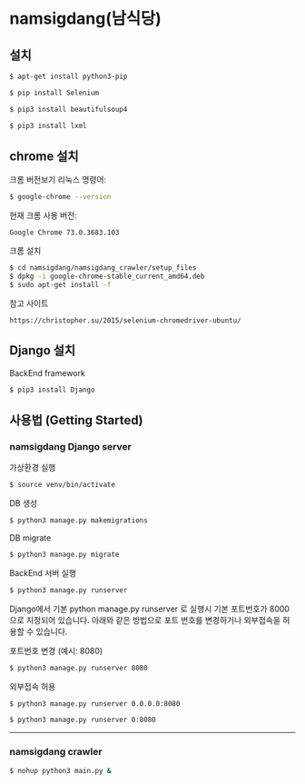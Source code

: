 # namsigdang(남식당)

## 설치

```bash
$ apt-get install python3-pip

```


```bash
$ pip install Selenium
```

```bash
$ pip3 install beautifulsoup4

```

```bash
$ pip3 install lxml

```

## chrome 설치

크롬 버전보기 리눅스 명령어: 

```bash
$ google-chrome --version
```

현재 크롬 사용 버전:  

```
Google Chrome 73.0.3683.103
```

크롬 설치

```bash
$ cd namsigdang/namsigdang_crawler/setup_files
$ dpkg -i google-chrome-stable_current_amd64.deb
$ sudo apt-get install -f

```


참고 사이트
```
https://christopher.su/2015/selenium-chromedriver-ubuntu/
```

## Django 설치

BackEnd framework

```bash
$ pip3 install Django

```



## 사용법 (Getting Started)


### namsigdang Django server

가상환경 실행
```bash
$ source venv/bin/activate
```

DB 생성

```bash
$ python3 manage.py makemigrations

```

DB migrate

```bash
$ python3 manage.py migrate

```

BackEnd 서버 실행
```bash
$ python3 manage.py runserver
```

Django에서 기본 python manage.py runserver 로 실행시 기본 포트번호가 8000으로 지정되어 있습니다.
아래와 같은 방법으로 포트 번호를 변경하거나 외부접속을 허용할 수 있습니다.



포트번호 변경 (예시: 8080)
```bash
$ python3 manage.py runserver 8080
```
외부접속 허용
```bash
$ python3 manage.py runserver 0.0.0.0:8080
```
```bash
$ python3 manage.py runserver 0:8080
```

---

### namsigdang crawler

```bash
$ nohup python3 main.py &
```

